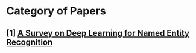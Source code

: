 # Category of Papers

## [1] [A Survey on Deep Learning for Named Entity Recognition](https://arxiv.org/pdf/1812.09449.pdf)
